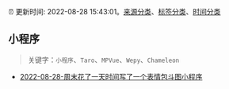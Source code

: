 :alarm_clock: 更新时间: 2022-08-28 15:43:01。[来源分类](../README.md)、[标签分类](../TAGS.md)、[时间分类](../TIMELINE.md)

## 小程序


> 关键字：`小程序`、`Taro`、`MPVue`、`Wepy`、`Chameleon`



- [2022-08-28-周末花了一天时间写了一个表情包斗图小程序](https://www.v2ex.com/t/876035) 